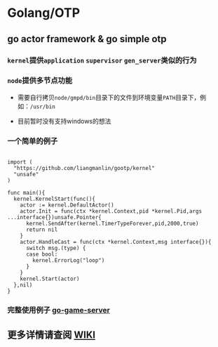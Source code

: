 # Golang/OTP

## go actor framework & go simple otp

### `kernel`提供`application` `supervisor` `gen_server`类似的行为

### `node`提供多节点功能

- 需要自行拷贝`node/gmpd/bin`目录下的文件到环境变量`PATH`目录下，例如：`/usr/bin`

- 目前暂时没有支持windows的想法

### 一个简单的例子

```golang

import (
  "https://github.com/liangmanlin/gootp/kernel"
  "unsafe"
)

func main(){
  kernel.KernelStart(func(){
    actor := kernel.DefaultActor()
    actor.Init = func(ctx *kernel.Context,pid *kernel.Pid,args ...interface{})unsafe.Pointer{
      kernel.SendAfter(kernel.TimerTypeForever,pid,2000,true)
      return nil
    }
    actor.HandleCast = func(ctx *kernel.Context,msg interface{}){
      switch msg.(type) {
      case bool:
        kernel.ErrorLog("loop")
      }
    }
    kernel.Start(actor)
  },nil)
}

```

### 完整使用例子 [go-game-server](https://github.com/liangmanlin/go-game-server)

## 更多详情请查阅 [WIKI](https://github.com/liangmanlin/gootp/wiki)
